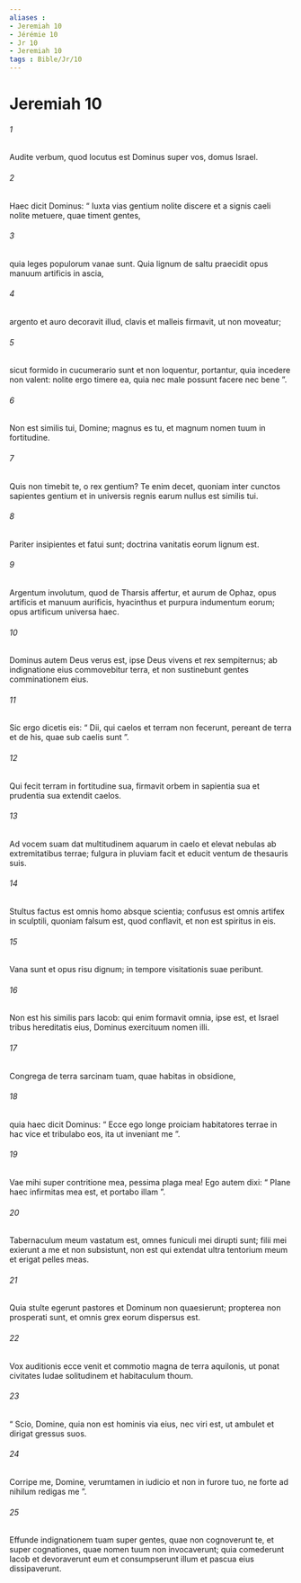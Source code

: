 ```yaml
---
aliases : 
- Jeremiah 10
- Jérémie 10
- Jr 10
- Jeremiah 10
tags : Bible/Jr/10
---
```


# Jeremiah 10

###### 1
Audite verbum, quod locutus est Dominus super vos, domus Israel. 
###### 2
Haec dicit Dominus: “ Iuxta vias gentium nolite discere et a signis caeli nolite metuere, quae timent gentes,
###### 3
quia leges populorum vanae sunt. Quia lignum de saltu praecidit opus manuum artificis in ascia,
###### 4
argento et auro decoravit illud, clavis et malleis firmavit, ut non moveatur;
###### 5
sicut formido in cucumerario sunt et non loquentur, portantur, quia incedere non valent: nolite ergo timere ea, quia nec male possunt facere nec bene ”.
###### 6
Non est similis tui, Domine; magnus es tu, et magnum nomen tuum in fortitudine.
###### 7
Quis non timebit te, o rex gentium? Te enim decet, quoniam inter cunctos sapientes gentium et in universis regnis earum nullus est similis tui.
###### 8
Pariter insipientes et fatui sunt; doctrina vanitatis eorum lignum est.
###### 9
Argentum involutum, quod de Tharsis affertur, et aurum de Ophaz, opus artificis et manuum aurificis, hyacinthus et purpura indumentum eorum; opus artificum universa haec.
###### 10
Dominus autem Deus verus est, ipse Deus vivens et rex sempiternus; ab indignatione eius commovebitur terra, et non sustinebunt gentes comminationem eius.
###### 11
Sic ergo dicetis eis: “ Dii, qui caelos et terram non fecerunt, pereant de terra et de his, quae sub caelis sunt ”.
###### 12
Qui fecit terram in fortitudine sua, firmavit orbem in sapientia sua et prudentia sua extendit caelos.
###### 13
Ad vocem suam dat multitudinem aquarum in caelo et elevat nebulas ab extremitatibus terrae; fulgura in pluviam facit et educit ventum de thesauris suis.
###### 14
Stultus factus est omnis homo absque scientia; confusus est omnis artifex in sculptili, quoniam falsum est, quod conflavit, et non est spiritus in eis.
###### 15
Vana sunt et opus risu dignum; in tempore visitationis suae peribunt.
###### 16
Non est his similis pars Iacob: qui enim formavit omnia, ipse est, et Israel tribus hereditatis eius, Dominus exercituum nomen illi.
###### 17
Congrega de terra sarcinam tuam, quae habitas in obsidione,
###### 18
quia haec dicit Dominus: “ Ecce ego longe proiciam habitatores terrae in hac vice et tribulabo eos, ita ut inveniant me ”.
###### 19
Vae mihi super contritione mea, pessima plaga mea! Ego autem dixi: “ Plane haec infirmitas mea est, et portabo illam ”.
###### 20
Tabernaculum meum vastatum est, omnes funiculi mei dirupti sunt; filii mei exierunt a me et non subsistunt, non est qui extendat ultra tentorium meum et erigat pelles meas.
###### 21
Quia stulte egerunt pastores et Dominum non quaesierunt; propterea non prosperati sunt, et omnis grex eorum dispersus est.
###### 22
Vox auditionis ecce venit et commotio magna de terra aquilonis, ut ponat civitates Iudae solitudinem et habitaculum thoum.
###### 23
“ Scio, Domine, quia non est hominis via eius, nec viri est, ut ambulet et dirigat gressus suos.
###### 24
Corripe me, Domine, verumtamen in iudicio et non in furore tuo, ne forte ad nihilum redigas me ”.
###### 25
Effunde indignationem tuam super gentes, quae non cognoverunt te, et super cognationes, quae nomen tuum non invocaverunt; quia comederunt Iacob et devoraverunt eum et consumpserunt illum et pascua eius dissipaverunt.

